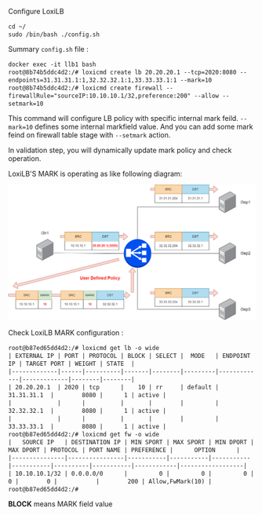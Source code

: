 
Configure LoxiLB

```
cd ~/
sudo /bin/bash ./config.sh
```

Summary `config.sh` file :
```
docker exec -it llb1 bash
root@8b74b5ddc4d2:/# loxicmd create lb 20.20.20.1 --tcp=2020:8080 --endpoints=31.31.31.1:1,32.32.32.1:1,33.33.33.1:1 --mark=10
root@8b74b5ddc4d2:/# loxicmd create firewall --firewallRule="sourceIP:10.10.10.1/32,preference:200" --allow --setmark=10
```

This command will configure LB policy with specific internal mark feild. `--mark=10` defines some internal markfield value. And you can add some mark feind on firewall table stage with `--setmark` action.

In validation step, you will dynamically update mark policy and check operation.

LoxiLB'S MARK is operating as like following diagram:

![configuration](./assets/configuration.png)

Check LoxiLB MARK configuration :
```
root@b87ed65dd4d2:/# loxicmd get lb -o wide
| EXTERNAL IP | PORT | PROTOCOL | BLOCK | SELECT |  MODE   | ENDPOINT IP | TARGET PORT | WEIGHT | STATE  |
|-------------|------|----------|-------|--------|---------|-------------|-------------|--------|--------|
| 20.20.20.1  | 2020 | tcp      |    10 | rr     | default | 31.31.31.1  |        8080 |      1 | active |
|             |      |          |       |        |         | 32.32.32.1  |        8080 |      1 | active |
|             |      |          |       |        |         | 33.33.33.1  |        8080 |      1 | active |
root@b87ed65dd4d2:/# loxicmd get fw -o wide
|   SOURCE IP   | DESTINATION IP | MIN SPORT | MAX SPORT | MIN DPORT | MAX DPORT | PROTOCOL | PORT NAME | PREFERENCE |      OPTION      |
|---------------|----------------|-----------|-----------|-----------|-----------|----------|-----------|------------|------------------|
| 10.10.10.1/32 | 0.0.0.0/0      |         0 |         0 |         0 |         0 |        0 |           |        200 | Allow,FwMark(10) |
root@b87ed65dd4d2:/# 
```

**BLOCK** means MARK field value


